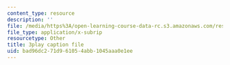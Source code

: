 ```yaml
---
content_type: resource
description: ''
file: /media/https%3A/open-learning-course-data-rc.s3.amazonaws.com/res-15-003-shaping-the-future-of-work-15-662x-spring-2016/bad96dc271d961054abb1045aaa0e1ee_yBgKkYcoPgM.srt
file_type: application/x-subrip
resourcetype: Other
title: 3play caption file
uid: bad96dc2-71d9-6105-4abb-1045aaa0e1ee
---
```

